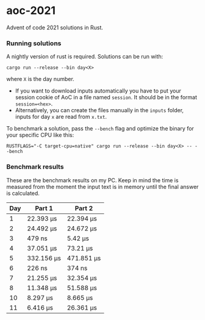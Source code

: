 # aoc-2021
Advent of code 2021 solutions in Rust.

### Running solutions
A nightly version of rust is required. Solutions can be run with:
```
cargo run --release --bin day<X>
```
where `X` is the day number.

- If you want to download inputs automatically you have to put your session cookie of AoC in a file named `session`. It should be in the format `session=<hex>`.
- Alternatively, you can create the files manually in the `inputs` folder, inputs for day `x` are read from `x.txt`.

To benchmark a solution, pass the `--bench` flag and optimize the binary for your specific CPU like this:
```
RUSTFLAGS="-C target-cpu=native" cargo run --release --bin day<X> -- --bench
```

### Benchmark results
These are the benchmark results on my PC. Keep in mind the time is measured from the moment the input text is in memory until the final answer is calculated.

| Day | Part 1     | Part 2     |
|-----|------------|------------|
| 1   | 22.393 µs  | 22.394 µs  |
| 2   | 24.492 µs  | 24.672 µs  |
| 3   | 479 ns     | 5.42 µs    |
| 4   | 37.051 µs  | 73.21 µs   |
| 5   | 332.156 µs | 471.851 µs |
| 6   | 226 ns     | 374 ns     |
| 7   | 21.255 µs  | 32.354 µs  |
| 8   | 11.348 µs  | 51.588 µs  |
| 10  | 8.297 µs   | 8.665 µs   |
| 11  | 6.416 µs   | 26.361 µs  |

